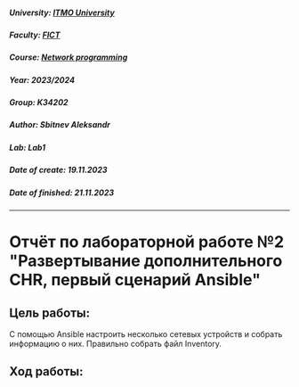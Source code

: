 ##### University: [ITMO University](https://itmo.ru/ru/)
##### Faculty: [FICT](https://fict.itmo.ru)
##### Course: [Network programming](https://itmo-ict-faculty.github.io/network-programming/)
##### Year: 2023/2024
##### Group: K34202
##### Author: Sbitnev Aleksandr
##### Lab: Lab1
##### Date of create: 19.11.2023
##### Date of finished: 21.11.2023

***

# Отчёт по лабораторной работе №2 "Развертывание дополнительного CHR, первый сценарий Ansible"


## **Цель работы:** 
С помощью Ansible настроить несколько сетевых устройств и собрать информацию о них. Правильно собрать файл Inventory.

## **Ход работы:**
